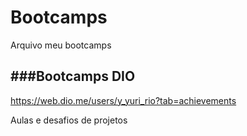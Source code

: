 # Bootcamps
Arquivo meu bootcamps

##  ###Bootcamps DIO

https://web.dio.me/users/y_yuri_rio?tab=achievements

Aulas e desafios de projetos

